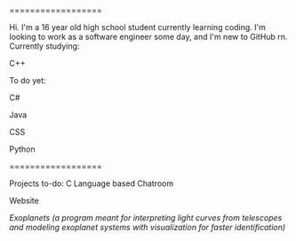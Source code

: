 ==================

Hi. I'm a 16 year old high school student currently learning coding.
I'm looking to work as a software engineer some day, and I'm new to GitHub rn.
Currently studying:

C++

To do yet:

C#

Java

CSS

Python

==================

Projects to-do:
C Language based Chatroom

Website 

*Exoplanets (a program meant for interpreting light curves from telescopes and modeling exoplanet systems with visualization for faster identification)*
